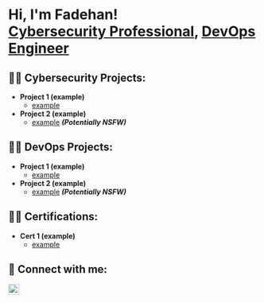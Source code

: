 <h1>Hi, I'm Fadehan! <br/><a href="https://www.linkedin.com/in/fadehan-kolawole-b22653264/">Cybersecurity Professional</a>, <a href="https://www.linkedin.com/in/fadehan-kolawole-b22653264/">DevOps Engineer</a></h1>

<h2>👨‍💻 Cybersecurity Projects:</h2>

- <b>Project 1 (example)</b>
  - [example](https://github.com/joshmadakor1/Algorithms-Practice)
- <b>Project 2 (example)</b>
  - [example](https://github.com/joshmadakor1/4chan-Image-Analysis-Middleware-C964) <b><i>(Potentially NSFW)</b></i>


<h2>👨‍💻 DevOps Projects:</h2>

- <b>Project 1 (example)</b>
  - [example](https://github.com/joshmadakor1/Algorithms-Practice)
- <b>Project 2 (example)</b>
  - [example](https://github.com/joshmadakor1/4chan-Image-Analysis-Middleware-C964) <b><i>(Potentially NSFW)</b></i>

<h2>👨‍💻 Certifications:</h2>

- <b>Cert 1 (example)</b>
  - [example](https://github.com/joshmadakor1/Algorithms-Practice)

<h2> 🤳 Connect with me:</h2>


[<img align="left" alt="JoshMadakor | LinkedIn" width="22px" src="https://cdn.jsdelivr.net/npm/simple-icons@v3/icons/linkedin.svg" />][linkedin]



[linkedin]: https://www.linkedin.com/in/fadehan-kolawole-b22653264/

<!--
**joshmadakor1/joshmadakor1** is a ✨ _special_ ✨ repository because its `README.md` (this file) appears on your GitHub profile.

[<img align="left" alt="JoshMadakor | YouTube" width="22px" src="https://cdn.jsdelivr.net/npm/simple-icons@v3/icons/youtube.svg" />][youtube]
[<img align="left" alt="JoshMadakor | Twitter" width="22px" src="https://cdn.jsdelivr.net/npm/simple-icons@v3/icons/twitter.svg" />][twitter]
[<img align="left" alt="JoshMadakor | LinkedIn" width="22px" src="https://cdn.jsdelivr.net/npm/simple-icons@v3/icons/linkedin.svg" />][linkedin]
[<img align="left" alt="JoshMadakor | Instagram" width="22px" src="https://cdn.jsdelivr.net/npm/simple-icons@v3/icons/instagram.svg" />][instagram]

Here are some ideas to get you started:
twitter: Fade's twitter url
youtube: possible youtube url
instagram: instagram url

- 🔭 I’m currently working on ...
- 🌱 I’m currently learning ...
- 👯 I’m looking to collaborate on ...
- 🤔 I’m looking for help with ...
- 💬 Ask me about ...
- 📫 How to reach me: ...
- 😄 Pronouns: ...
- ⚡ Fun fact: ...
